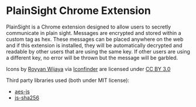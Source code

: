# PlainSight Chrome Extension

PlainSight is a Chrome extension designed to allow users to secretly communicate in plain sight. Messages are encrypted and stored within a custom tag as hex. These messages can be placed anywhere on the web and if this extension is installed, they will be automatically decrypted and readable by other users that are using the same key. If other users are using a different key, no error will be thrown but the message will be garbled.


Icons by [Royyan Wijaya](https://www.iconfinder.com/royyanwijaya) via [Iconfinder](https://www.iconfinder.com) are licensed under [CC BY 3.0](https://creativecommons.org/licenses/by/3.0/)

Third party libraries used (both under MIT license):
* [aes-js](https://github.com/ricmoo/aes-js)
* [js-sha256](https://github.com/emn178/js-sha256)